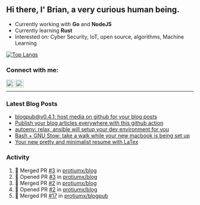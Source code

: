 ## Hi there, I' Brian, a very curious human being.

- Currently working with **Go** and **NodeJS**
- Currently learning **Rust**
- Interested on: Cyber Security, IoT, open source, algorithms, Machine Learning

[![Top Langs](https://github-readme-stats.vercel.app/api/top-langs/?username=protiumx&layout=compact&langs_count=8&hide=ruby,shell,vimscript,vue)](https://github.com/anuraghazra/github-readme-stats)


### Connect with me:

[<img align="left" alt="Brian Mayo | LinkedIn" width="22px" src="https://cdn.jsdelivr.net/npm/simple-icons@v3/icons/linkedin.svg" />](https://www.linkedin.com/in/bdmayo/)
[<img align="left" alt="@_protium | Instagram" width="22px" src="https://cdn.jsdelivr.net/npm/simple-icons@v3/icons/instagram.svg" />](https://www.instagram.com/_protium/)

<br/>

---

### Latest Blog Posts

<!-- BLOG-POST-LIST:START -->
- [blogpub@v0.4.1: host media on github for your blog posts](https://medium.com/@protiumx/blogpub-v0-4-1-host-media-on-github-for-your-blog-posts-9e1f8333d0d6?source=rss-9a6d8fd7d59a------2)
- [Publish your blog articles everywhere with this github action](https://medium.com/@protiumx/publish-your-blog-articles-everywhere-with-this-github-action-f80b9f9882a8?source=rss-9a6d8fd7d59a------2)
- [autoenv: relax, ansible will setup your dev environment for you](https://medium.com/@protiumx/autoenv-relax-ansible-will-setup-your-dev-environment-for-you-9b8e841a2f40?source=rss-9a6d8fd7d59a------2)
- [Bash + GNU Stow: take a walk while your new macbook is being set up](https://medium.com/@protiumx/bash-gnu-stow-take-a-walk-while-your-new-macbook-is-being-set-up-351a6f2f9225?source=rss-9a6d8fd7d59a------2)
- [Your new pretty and minimalist resume with LaTex](https://medium.com/@protiumx/your-new-pretty-and-minimalist-resume-with-latex-c716bbeb8d2b?source=rss-9a6d8fd7d59a------2)
<!-- BLOG-POST-LIST:END -->

### Activity

<!--START_SECTION:activity-->
1. 🎉 Merged PR [#3](https://github.com/protiumx/blog/pull/3) in [protiumx/blog](https://github.com/protiumx/blog)
2. 💪 Opened PR [#3](https://github.com/protiumx/blog/pull/3) in [protiumx/blog](https://github.com/protiumx/blog)
3. 🎉 Merged PR [#2](https://github.com/protiumx/blog/pull/2) in [protiumx/blog](https://github.com/protiumx/blog)
4. 💪 Opened PR [#2](https://github.com/protiumx/blog/pull/2) in [protiumx/blog](https://github.com/protiumx/blog)
5. 🎉 Merged PR [#17](https://github.com/protiumx/blogpub/pull/17) in [protiumx/blogpub](https://github.com/protiumx/blogpub)
<!--END_SECTION:activity-->
